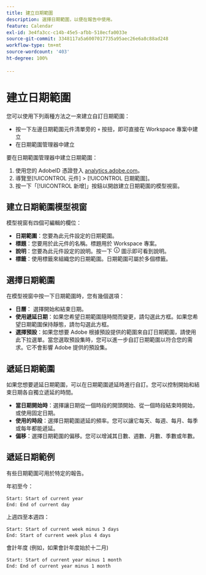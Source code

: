 ```yaml
---
title: 建立日期範圍
description: 選擇日期範圍，以便在報告中使用。
feature: Calendar
exl-id: 3e4fa3cc-c14b-45e5-afbb-518ecfa0033e
source-git-commit: 3348117a5a6007017735a95aec26e6a8c88ad248
workflow-type: tm+mt
source-wordcount: '403'
ht-degree: 100%

---
```


# 建立日期範圍

您可以使用下列兩種方法之一來建立自訂日期範圍：

* 按一下左邊日期範圍元件清單旁的 `+` 按扭，即可直接在 Workspace 專案中建立
* 在日期範圍管理器中建立

要在日期範圍管理器中建立日期範圍：

1. 使用您的 AdobeID 憑證登入 [analytics.adobe.com](https://analytics.adobe.com)。
1. 導覽至[!UICONTROL 元件] > [!UICONTROL 日期範圍]。
1. 按一下「[!UICONTROL 新增]」按鈕以開啟建立日期範圍的模型視窗。

## 建立日期範圍模型視窗

模型視窗有四個可編輯的欄位：

* **日期範圍**：您要為此元件設定的日期範圍。
* **標題**：您要用於此元件的名稱。標題用於 Workspace 專案。
* **說明**：您要為此元件設定的說明。按一下 ![i](../assets/i.png) 圖示即可看到說明。
* **標籤**：使用標籤來組織您的日期範圍。日期範圍可屬於多個標籤。

## 選擇日期範圍

在模型視窗中按一下日期範圍時，您有幾個選項：

* **日曆**： 選擇開始和結束日期。
* **使用遞延日期**：如果您希望日期範圍隨時間而變更，請勾選此方框。如果您希望日期範圍保持靜態，請勿勾選此方框。
* **選擇預設**：如果您想要 Adobe 根據預設提供的範圍來自訂日期範圍，請使用此下拉選單。當您選取預設集時，您可以進一步自訂日期範圍以符合您的需求。它不會影響 Adobe 提供的預設集。

## 遞延日期範圍

如果您想要遞延日期範圍，可以在日期範圍遞延時進行自訂。您可以控制開始和結束日期各自獨立遞延的時間。

* **當日期開始時**：選擇讓日期從一個時段的開頭開始、從一個時段結束時開始，或使用固定日期。
* **使用的時段**：選擇日期範圍遞延的頻率。您可以讓它每天、每週、每月、每季或每年都能遞延。
* **偏移**：選擇日期範圍的偏移。您可以增減其日數、週數、月數、季數或年數。

## 遞延日期範例

有些日期範圍可用於特定的報告。

年初至今：

```text
Start: Start of current year
End: End of current day
```

上週四至本週四：

```text
Start: Start of current week minus 3 days
End: Start of current week plus 4 days
```

會計年度 (例如，如果會計年度始於十二月)

```text
Start: Start of current year minus 1 month
End: End of current year minus 1 month
```
